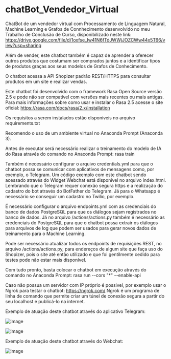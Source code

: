 # chatBot_Vendedor_Virtual
ChatBot de um vendedor virtual com Processamento de Linguagem Natural, Machine Learning e Grafos de Connhecimento desenvolvido no meu Trabalho de Conclusão de Curso, disponibilizado neste link: https://drive.google.com/file/d/1oxfse_Iw41N6fTdJWWjJOZCWw44x5T66/view?usp=sharing

Além de vender, este chatbot também é capaz de aprender a oferecer outros produtos que costumam ser comprados juntos e a identificar tipos de produtos graças aos seus modelos de Grafos de Conhecimento.


O chatbot acessa a API Shopizer padrão REST/HTTPS para consultar produtos em um site e realizar vendas. 

Este chatbot foi desenvolvido com o framework Rasa Open Source versão 2.5 e pode não ser compatível com versões mais recentes ou mais antigas.
Para mais informações sobre como usar e instalar o Rasa 2.5 acesse o site oficial:
https://rasa.com/docs/rasa/2.x/installation

Os requisitos a serem instalados estão disponíveis no arquivo requirements.txt

Recomendo o uso de um ambiente virtual no Anaconda Prompt (Anaconda 3).

Antes de executar será necessário realizar o treinamento do modelo de IA do Rasa através do comando no Anaconda Prompt: rasa train

Também é necessário configurar o arquivo credentials.yml para que o chatbot possa se comunicar com aplicativos de mensagens como, por exemplo, o Telegram. Um código exemplo com este chatbot sendo acessado através do Widget Webchat está disponível no arquivo index.html. Lembrando que o Telegram requer conexão segura https e a realização do cadastro do bot através do BotFather do Telegram. Já para o Whatsapp é necessário se conseguir um cadastro no Twilio, por exemplo.

É necessário configurar o arquivo endpoints.yml com as credenciais do banco de dados PostgreSQL para que os diálogos sejam registrados no banco de dados. Já no arquivo /actions/actions.py também é necessário as credenciais do PostgreSQL para que o chatbot possa extrair os diálogos para arquivos de log que podem ser usados para gerar novos dados de treinamento para o Machine Learning.

Pode ser necessário atualizar todos os endpoints de requisições REST, no arquivo /actions/actions.py, para endereços de algum site que faça uso do Shopizer, pois o site até então utilizado e que foi gentilmente cedido para testes pode não estar mais disponível.

Com tudo pronto, basta colocar o chatbot em execução através do comando no Anaconda Prompt:
rasa run --cors "*" --enable-api

Caso não possua um servidor com IP próprio é possivel, por exemplo usar o Ngrok para testar o chatbot: https://ngrok.com/  Ngrok é um programa de linha de comando que permite criar um túnel de conexão segura a partir do seu localhost e publicá-lo na internet.

Exemplo de atuação deste chatbot através do aplicativo Telegram:


![image](https://user-images.githubusercontent.com/95327592/144303779-3fef1a17-521c-4380-9688-a005dfc9f740.png)

![image](https://user-images.githubusercontent.com/95327592/144303855-b28f2ed9-fbb8-494f-aa25-b0ba196842eb.png)


Exemplo de atuação deste chatbot através do Webchat:

![image](https://user-images.githubusercontent.com/95327592/144308327-54304a11-761b-4c3a-bb49-6789a5082473.png)


